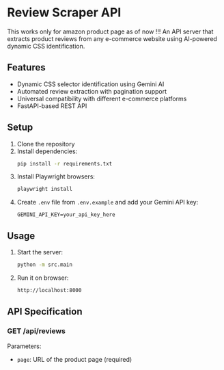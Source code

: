 # Review Scraper API

This works only for amazon  product page as of now !!!
An API server that extracts product reviews from any e-commerce website using AI-powered dynamic CSS identification.


## Features

- Dynamic CSS selector identification using Gemini AI
- Automated review extraction with pagination support
- Universal compatibility with different e-commerce platforms
- FastAPI-based REST API

## Setup

1. Clone the repository
2. Install dependencies:
   ```bash
   pip install -r requirements.txt
   ```
3. Install Playwright browsers:
   ```bash
   playwright install
   ```
4. Create `.env` file from `.env.example` and add your Gemini API key:
   ```
   GEMINI_API_KEY=your_api_key_here
   ```

## Usage

1. Start the server:
   ```bash
   python -m src.main
   ```

2. Run it on browser:
   ```bash
   http://localhost:8000
   ```

## API Specification

### GET /api/reviews

Parameters:
- `page`: URL of the product page (required)


